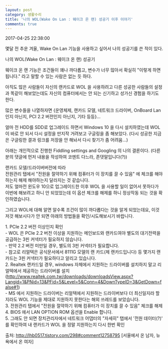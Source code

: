 ```yaml
---
layout: post
category: 생활수리
title: '나의 WOL(Wake On Lan : 웨이크 온 랜) 성공기 이후 이야기'
comments: true
---
```


2017-04-25 22:38:00


몇달 전 추운 겨울, Wake On Lan 기능을 사용하고 싶어서 나의 성공기를 쓴 적이 있다.

  

나의 WOL(Wake On Lan : 웨이크 온 랜) 성공기

  

웨이크 온 랜 기능은 조건들이 꽤나 까다롭고, 변수가 너무 많아서 확실히 "이렇게 하면 됩니다." 라고 말할 수 있는 사람은 없는 듯 하다.  

아직도 많은 사람들이 자신의 랜카드로 WOL 을 사용하려고 다른 성공한 사람들의 설정과 똑같이 해보았는데도 자신의 컴퓨터에서는 안 되는
신기하고 성가신 경험을 하기도 한다.

  

많은 변수들을 나열하자면 {운영체제, 랜카드 모델, 네트워크 드라이버, OnBoard Lan인지 아닌지, PCI 2.2 버전인지 아닌지,
기타 등등}...

  

얼마 전 HDD를 SDD로 업그레이드 하면서 Windows 10 을 다시 설치하였는데 WOL이 바로 안 되서 다시 설정을 만지작 거려보고
구글링을 좀 해보았다. (다시 성공한 지금은 구글링한 결과 링크를 저장을 안 해놔서 다시 찾기가 좀 어려움...)

  

아래는 개인적으로 진행한 Fiddling settings and Googling 의 나의 결론이다. (다른 분의 댓글에 먼저 내용을 작성하여
코멘트 다느라, 존댓말입니다(?))

  

  

랜카드 모델/드라이버버전에 따라  
전원관리 탭에서 "전원을 절약하기 위해 컴퓨터가 이 장치를 끌 수 있음" 에 체크를 해야하는지 해제 해야하는지 달라지는 것 같습니다.  
저도 얼마전 윈도우 10으로 업그레이드한 이후 WOL 을 사용할 일이 없어서 못하다가 이번에 해보려고 하니 안 되었었는데 이 옵션 체크를
해제를 하니 정상작동 되는 것을 확인하였습니다.  
  
그리고 WOL에 대해 알면 알수록 조건이 많이 까다롭다는 것을 알게 되었는데요, 이것 저것 해보시다가 안 되면 아래의 방법들을
확인/시도해보시기 바랍니다.  
  
1\. PCIe 2.2 버전 이상인지 확인  
\- WOL 은 PCIe 2.2 버전 이상을 지원하는 메인보드와 랜카드여야 별도의 대기전력을 공급하는 3핀 커넥터가 필요하지 않습니다.  
\- 만약 2.2 버전 미만일 경우, 별도의 3핀 커넥터가 필요합니다.  
\- 참고로 리얼텍은 공식문서에서 8111G 모델의 랜 카드(제 랜카드입니다) 등 몇가지 랜카드는 3핀 커넥터가 필요하다고 알리고 있습니다.  
2\. Realtek 랜카드일 경우, windows 자체에서 지원하는 드라이버를 설치하지 말고 리얼텍에서 제공하는 드라이버를
설치(http://www.realtek.com.tw/downloads/downloadsView.aspx?Langid=1&PNid=13&PFid=5&Level=5&Conn=4&DownTypeID=3&GetDown=false#1)  
\- MS 에서 지원하는 드라이버는 리얼텍에서 지원하는 드라이버보다 더 최신일지라 할지라도 WOL 기능을 제대로 지원하지 못한다는 해외
쓰레드를 보았습니다.  
3\. 전원관리 탭에서 "전원을 절약하기 위해 컴퓨터가 이 장치를 끌 수 있음" 체크를 해제  
4\. BIOS 에서 LAN OPTION ROM 옵션을 Enable 합니다.  
5\. 그래도 안 되면 장치관리자에서 네트워크 어댑터의 "자세히" 탭에서 '전원 데이터(?)' 를 확인하여 내 랜카드가 WOL 을 정말
지원하는지 다시 한번 확인  
  
출처: http://lhb0517.tistory.com/298#comment12758795 [서울에서 온 남자, 뉴욕에서 온 여자]



